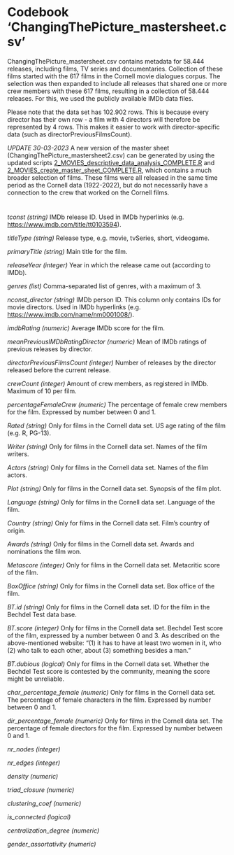 # Codebook ‘ChangingThePicture_mastersheet.csv’

ChangingThePicture_mastersheet.csv contains metadata for 58.444 releases, including films, TV series and documentaries. Collection of these films started with the 617 films in the Cornell movie dialogues corpus. The selection was then expanded to include all releases that shared one or more crew members with these 617 films, resulting in a collection of 58.444 releases. For this, we used the publicly available IMDb data files.

Please note that the data set has 102.902 rows. This is because every director has their own row - a film with 4 directors will therefore be represented by 4 rows. This makes it easier to work with director-specific data (such as directorPreviousFilmsCount).

*UPDATE 30-03-2023*
A new version of the master sheet (ChangingThePicture_mastersheet2.csv) can be generated by using the updated scripts [2_MOVIES_descriptive_data_analysis_COMPLETE.R](https://github.com/DeJeroenBakker/ChangingThePicture/blob/main/scripts/2_MOVIES_descriptive_data_analysis_COMPLETE.R) and [2_MOVIES_create_master_sheet_COMPLETE.R](https://github.com/DeJeroenBakker/ChangingThePicture/blob/main/scripts/4_MOVIES_create_master_sheet.R), which contains a much broader selection of films. These films were all released in the same time period as the Cornell data (1922-2022), but do not necessarily have a connection to the crew that worked on the Cornell films.

# 

*tconst (string)*
IMDb release ID. Used in IMDb hyperlinks (e.g. https://www.imdb.com/title/tt0103594).

*titleType (string)*
Release type, e.g. movie, tvSeries, short, videogame.

*primaryTitle (string)*
Main title for the film.

*releaseYear (integer)*
Year in which the release came out (according to IMDb).

*genres (list)*
Comma-separated list of genres, with a maximum of 3.

*nconst_director (string)*
IMDb person ID. This column only contains IDs for movie directors. Used in IMDb hyperlinks (e.g. https://www.imdb.com/name/nm0001008/).

*imdbRating (numeric)*
Average IMDb score for the film.

*meanPreviousIMDbRatingDirector (numeric)*
Mean of IMDb ratings of previous releases by director.

*directorPreviousFilmsCount (integer)*
Number of releases by the director released before the current release.

*crewCount (integer)*
Amount of crew members, as registered in IMDb. Maximum of 10 per film.

*percentageFemaleCrew (numeric)*
The percentage of female crew members for the film. Expressed by number between 0 and 1.

*Rated (string)*
Only for films in the Cornell data set. US age rating of the film (e.g. R, PG-13).

*Writer (string)*
Only for films in the Cornell data set. Names of the film writers.

*Actors (string)*
Only for films in the Cornell data set. Names of the film actors.

*Plot (string)*
Only for films in the Cornell data set. Synopsis of the film plot.

*Language (string)*
Only for films in the Cornell data set. Language of the film.

*Country (string)*
Only for films in the Cornell data set. Film’s country of origin.

*Awards (string)*
Only for films in the Cornell data set. Awards and nominations the film won.

*Metascore (integer)*
Only for films in the Cornell data set. Metacritic score of the film.

*BoxOffice (string)*
Only for films in the Cornell data set. Box office of the film.

*BT.id (string)*
Only for films in the Cornell data set. ID for the film in the Bechdel Test data base.

*BT.score (integer)*
Only for films in the Cornell data set.  Bechdel Test score of the film, expressed by a number between 0 and 3. As described on the above-mentioned website: “(1) it has to have at least two women in it, who (2) who talk to each other, about (3) something besides a man.”

*BT.dubious (logical)*
Only for films in the Cornell data set. Whether the Bechdel Test score is contested by the community, meaning the score might be unreliable.

*char_percentage_female (numeric)*
Only for films in the Cornell data set. The percentage of female characters in the film. Expressed by number between 0 and 1.

*dir_percentage_female (numeric)*
Only for films in the Cornell data set. The percentage of female directors for the film. Expressed by number between 0 and 1.

*nr_nodes (integer)*

*nr_edges (integer)*

*density (numeric)*

*triad_closure (numeric)*

*clustering_coef (numeric)*

*is_connected (logical)*

*centralization_degree (numeric)*

*gender_assortativity (numeric)*
